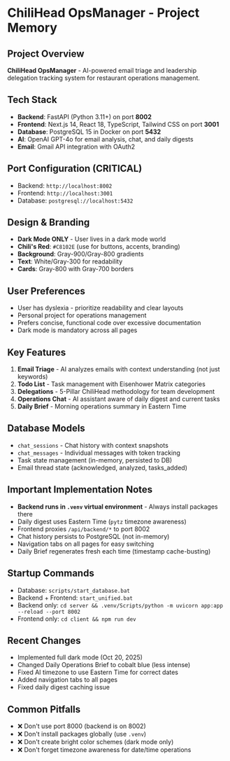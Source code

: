 # ChiliHead OpsManager - Project Memory

## Project Overview
**ChiliHead OpsManager** - AI-powered email triage and leadership delegation tracking system for restaurant operations management.

## Tech Stack
- **Backend**: FastAPI (Python 3.11+) on port **8002**
- **Frontend**: Next.js 14, React 18, TypeScript, Tailwind CSS on port **3001**
- **Database**: PostgreSQL 15 in Docker on port **5432**
- **AI**: OpenAI GPT-4o for email analysis, chat, and daily digests
- **Email**: Gmail API integration with OAuth2

## Port Configuration (CRITICAL)
- Backend: `http://localhost:8002`
- Frontend: `http://localhost:3001`
- Database: `postgresql://localhost:5432`

## Design & Branding
- **Dark Mode ONLY** - User lives in a dark mode world
- **Chili's Red**: `#C8102E` (use for buttons, accents, branding)
- **Background**: Gray-900/Gray-800 gradients
- **Text**: White/Gray-300 for readability
- **Cards**: Gray-800 with Gray-700 borders

## User Preferences
- User has dyslexia - prioritize readability and clear layouts
- Personal project for operations management
- Prefers concise, functional code over excessive documentation
- Dark mode is mandatory across all pages

## Key Features
1. **Email Triage** - AI analyzes emails with context understanding (not just keywords)
2. **Todo List** - Task management with Eisenhower Matrix categories
3. **Delegations** - 5-Pillar ChiliHead methodology for team development
4. **Operations Chat** - AI assistant aware of daily digest and current tasks
5. **Daily Brief** - Morning operations summary in Eastern Time

## Database Models
- `chat_sessions` - Chat history with context snapshots
- `chat_messages` - Individual messages with token tracking
- Task state management (in-memory, persisted to DB)
- Email thread state (acknowledged, analyzed, tasks_added)

## Important Implementation Notes
- **Backend runs in `.venv` virtual environment** - Always install packages there
- Daily digest uses Eastern Time (`pytz` timezone awareness)
- Frontend proxies `/api/backend/*` to port 8002
- Chat history persists to PostgreSQL (not in-memory)
- Navigation tabs on all pages for easy switching
- Daily Brief regenerates fresh each time (timestamp cache-busting)

## Startup Commands
- Database: `scripts/start_database.bat`
- Backend + Frontend: `start_unified.bat`
- Backend only: `cd server && .venv/Scripts/python -m uvicorn app:app --reload --port 8002`
- Frontend only: `cd client && npm run dev`

## Recent Changes
- Implemented full dark mode (Oct 20, 2025)
- Changed Daily Operations Brief to cobalt blue (less intense)
- Fixed AI timezone to use Eastern Time for correct dates
- Added navigation tabs to all pages
- Fixed daily digest caching issue

## Common Pitfalls
- ❌ Don't use port 8000 (backend is on 8002)
- ❌ Don't install packages globally (use `.venv`)
- ❌ Don't create bright color schemes (dark mode only)
- ❌ Don't forget timezone awareness for date/time operations
